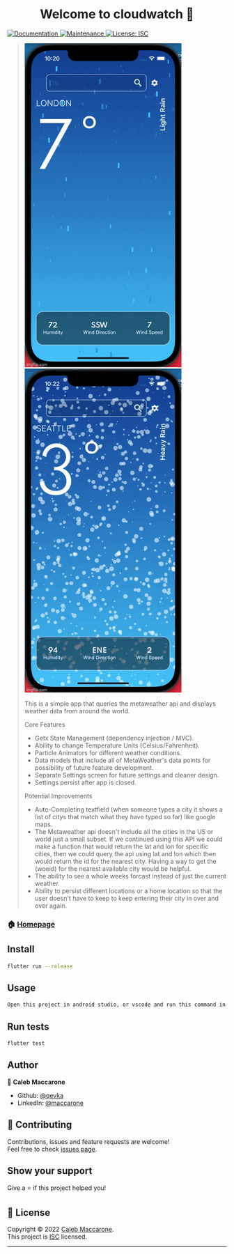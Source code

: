 <h1 align="center">Welcome to cloudwatch 👋</h1>
<p>
  <a href="https://github.com/qevka/cloudwatch#readme" target="_blank">
    <img alt="Documentation" src="https://img.shields.io/badge/documentation-yes-brightgreen.svg" />
  </a>
  <a href="https://github.com/qevka/cloudwatch/graphs/commit-activity" target="_blank">
    <img alt="Maintenance" src="https://img.shields.io/badge/Maintained%3F-yes-green.svg" />
  </a>
  <a href="https://github.com/qevka/cloudwatch/blob/master/LICENSE" target="_blank">
    <img alt="License: ISC" src="https://img.shields.io/github/license/qevka/cloudwatch" />
  </a>
</p>

> ![cloudwatch - Weather App](assets/rain.gif)
> ![cloudwatch - Weather App](assets/snow.gif)
> 
> This is a simple app that queries the metaweather api and displays weather data from around the world.
> 
> Core Features
>   * Getx State Management (dependency injection / MVC).
>   * Ability to change Temperature Units (Celsius/Fahrenheit).
>   * Particle Animators for different weather conditions.
>   * Data models that include all of MetaWeather's data points for possibility of future feature development.
>   * Separate Settings screen for future settings and cleaner design.
>   * Settings persist after app is closed.
> 
> Potential Improvements
>   * Auto-Completing textfield (when someone types a city it shows a list of citys that match what they have typed so far) like google maps.
>   * The Metaweather api doesn't include all the cities in the US or world just a small subset. If we continued using this API we could make a function that would return the lat and lon for specific cities, then we could query the api using lat and lon which then would return the id for the nearest city. Having a way to get the (woeid) for the nearest available city would be helpful.
>   * The ability to see a whole weeks forcast instead of just the current weather.
>   * Ability to persist different locations or a home location so that the user doesn't have to keep to keep entering their city in over and over again.

### 🏠 [Homepage](https://github.com/qevka/cloudwatch#readme)

## Install

```sh
flutter run --release
```

## Usage

```sh
Open this project in android studio, or vscode and run this command in the terminal from the root directory of the project.
```

## Run tests

```sh
flutter test
```

## Author

👤 **Caleb Maccarone**

* Github: [@qevka](https://github.com/qevka)
* LinkedIn: [@maccarone](https://linkedin.com/in/maccarone)

## 🤝 Contributing

Contributions, issues and feature requests are welcome!<br />Feel free to check [issues page](https://github.com/qevka/cloudwatch/issues).

## Show your support

Give a ⭐️ if this project helped you!

## 📝 License

Copyright © 2022 [Caleb Maccarone](https://github.com/qevka).<br />
This project is [ISC](https://github.com/qevka/cloudwatch/blob/master/LICENSE) licensed.

***
